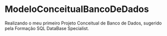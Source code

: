 # ModeloConceitualBancoDeDados
Realizando o meu primeiro Projeto Conceitual de Banco de Dados, sugerido pela Formação SQL DataBase Specialist.
